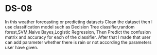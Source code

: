 # DS-08
In this weather forecasting or predicting datasets
Clean the dataset then I use classification model such as Decision Tree classifier,random forest,SVM,Naive Bayes,Logistic Regression,
Then Predict the confusion matrix and accuracy for each of the classifier.
After that I made that user can add parameter whether there is rain or not according the parameters user have given.
